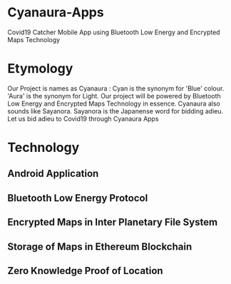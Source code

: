 # Cyanaura-Apps
Covid19 Catcher Mobile App using Bluetooth Low Energy and Encrypted Maps Technology

# Etymology
Our Project is names as Cyanaura : Cyan is the synonym for 'Blue' colour. 'Aura' is the synonym for Light. Our project will be powered by Bluetooth Low Energy and Encrypted Maps Technology in essence. Cyanaura also sounds like Sayanora. Sayanora is the Japanense word for bidding adieu. Let us bid adieu to Covid19 through Cyanaura Apps

# Technology

## Android Application

## Bluetooth Low Energy Protocol

## Encrypted Maps in Inter Planetary File System

## Storage of Maps in Ethereum Blockchain 

## Zero Knowledge Proof of Location
